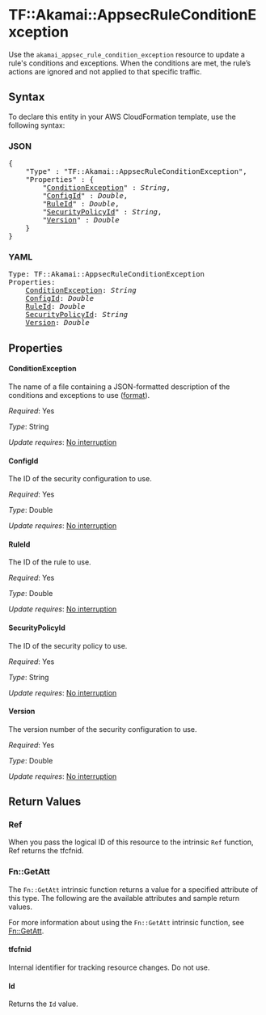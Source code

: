 # TF::Akamai::AppsecRuleConditionException

Use the `akamai_appsec_rule_condition_exception` resource to update a rule's conditions and exceptions. When the conditions are met, the rule’s actions are ignored and not applied to that specific traffic.

## Syntax

To declare this entity in your AWS CloudFormation template, use the following syntax:

### JSON

<pre>
{
    "Type" : "TF::Akamai::AppsecRuleConditionException",
    "Properties" : {
        "<a href="#conditionexception" title="ConditionException">ConditionException</a>" : <i>String</i>,
        "<a href="#configid" title="ConfigId">ConfigId</a>" : <i>Double</i>,
        "<a href="#ruleid" title="RuleId">RuleId</a>" : <i>Double</i>,
        "<a href="#securitypolicyid" title="SecurityPolicyId">SecurityPolicyId</a>" : <i>String</i>,
        "<a href="#version" title="Version">Version</a>" : <i>Double</i>
    }
}
</pre>

### YAML

<pre>
Type: TF::Akamai::AppsecRuleConditionException
Properties:
    <a href="#conditionexception" title="ConditionException">ConditionException</a>: <i>String</i>
    <a href="#configid" title="ConfigId">ConfigId</a>: <i>Double</i>
    <a href="#ruleid" title="RuleId">RuleId</a>: <i>Double</i>
    <a href="#securitypolicyid" title="SecurityPolicyId">SecurityPolicyId</a>: <i>String</i>
    <a href="#version" title="Version">Version</a>: <i>Double</i>
</pre>

## Properties

#### ConditionException

The name of a file containing a JSON-formatted description of the conditions and exceptions to use ([format](https://developer.akamai.com/api/cloud_security/application_security/v1.html#putconditionexception)).

_Required_: Yes

_Type_: String

_Update requires_: [No interruption](https://docs.aws.amazon.com/AWSCloudFormation/latest/UserGuide/using-cfn-updating-stacks-update-behaviors.html#update-no-interrupt)

#### ConfigId

The ID of the security configuration to use.

_Required_: Yes

_Type_: Double

_Update requires_: [No interruption](https://docs.aws.amazon.com/AWSCloudFormation/latest/UserGuide/using-cfn-updating-stacks-update-behaviors.html#update-no-interrupt)

#### RuleId

The ID of the rule to use.

_Required_: Yes

_Type_: Double

_Update requires_: [No interruption](https://docs.aws.amazon.com/AWSCloudFormation/latest/UserGuide/using-cfn-updating-stacks-update-behaviors.html#update-no-interrupt)

#### SecurityPolicyId

The ID of the security policy to use.

_Required_: Yes

_Type_: String

_Update requires_: [No interruption](https://docs.aws.amazon.com/AWSCloudFormation/latest/UserGuide/using-cfn-updating-stacks-update-behaviors.html#update-no-interrupt)

#### Version

The version number of the security configuration to use.

_Required_: Yes

_Type_: Double

_Update requires_: [No interruption](https://docs.aws.amazon.com/AWSCloudFormation/latest/UserGuide/using-cfn-updating-stacks-update-behaviors.html#update-no-interrupt)

## Return Values

### Ref

When you pass the logical ID of this resource to the intrinsic `Ref` function, Ref returns the tfcfnid.

### Fn::GetAtt

The `Fn::GetAtt` intrinsic function returns a value for a specified attribute of this type. The following are the available attributes and sample return values.

For more information about using the `Fn::GetAtt` intrinsic function, see [Fn::GetAtt](https://docs.aws.amazon.com/AWSCloudFormation/latest/UserGuide/intrinsic-function-reference-getatt.html).

#### tfcfnid

Internal identifier for tracking resource changes. Do not use.

#### Id

Returns the <code>Id</code> value.

